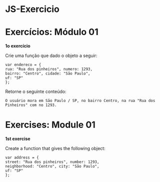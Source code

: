 # JS-Exercicio

<h1>Exercícios: Módulo 01</h1>

<b>1o exercício</b>

Crie uma função que dado o objeto a seguir:

```
var endereco = {
rua: "Rua dos pinheiros", numero: 1293,
bairro: "Centro", cidade: "São Paulo",
uf: "SP"
};
```

Retorne o seguinte conteúdo:

```
O usuário mora em São Paulo / SP, no bairro Centro, na rua "Rua dos Pinheiros" com no 1293.
```



<h1> Exercises: Module 01 </h1>

<b> 1st exercise </b>

Create a function that gives the following object:
```
var address = {
street: "Rua dos pinheiros", number: 1293,
neighborhood: "Centro", city: "São Paulo",
uf: "SP"
};
```

